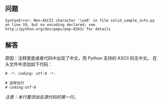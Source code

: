 ## 问题
   
    SyntaxError: Non-ASCII character '\xe8' in file solid_sample_info.py on line 19, but no encoding declared; see http://python.org/dev/peps/pep-0263/ for details

## 解答

原因：注释里面或者代码中出现了中文，而 Python 支持的 ASCII 码无中文。
在头文件中添加如下代码：

    # -*- coding: utf-8 -*-

    # 这样也行
    # coding:utf-8 

*注意：本行要添加在源代码的第一行。*
    
